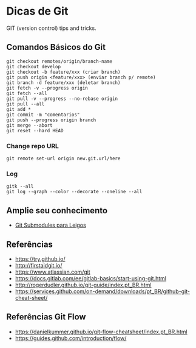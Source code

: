 # Dicas de Git
GIT (version control) tips and tricks.

## Comandos Básicos do Git
```
git checkout remotes/origin/branch-name
git checkout develop
git checkout -b feature/xxx (criar branch)
git push origin <feature/xxx> (enviar branch p/ remote)
git branch -d feature/xxx (deletar branch)
git fetch -v --progress origin
git fetch --all
git pull -v --progress --no-rebase origin
git pull --all
git add *
git commit -m "comentarios"
git push --progress origin branch
git merge --abort
git reset --hard HEAD
```
### Change repo URL
`git remote set-url origin new.git.url/here`

### Log
```
gitk --all
git log --graph --color --decorate --oneline --all
```

## Amplie seu conhecimento
- [Git Submodules para Leigos](/git-submodules.md)

## Referências
- https://try.github.io/
- http://firstaidgit.io/
- https://www.atlassian.com/git
- https://docs.gitlab.com/ee/gitlab-basics/start-using-git.html
- http://rogerdudler.github.io/git-guide/index.pt_BR.html
- https://services.github.com/on-demand/downloads/pt_BR/github-git-cheat-sheet/

## Referências Git Flow
- https://danielkummer.github.io/git-flow-cheatsheet/index.pt_BR.html
- https://guides.github.com/introduction/flow/
